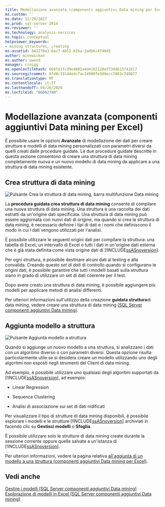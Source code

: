 ```yaml
---
title: Modellazione avanzata (componenti aggiuntivi Data mining per Excel) | Microsoft Docs
ms.custom: ''
ms.date: 12/29/2017
ms.prod: sql-server-2014
ms.reviewer: ''
ms.technology: analysis-services
ms.topic: conceptual
helpviewer_keywords:
- mining structures, creating
ms.assetid: 042270a3-6ec7-4b52-b2ba-2adb6c4740d5
author: minewiskan
ms.author: owend
manager: craigg
ms.openlocfilehash: 669fa1fcd9e4802a4d4102120a373dd615741017
ms.sourcegitcommit: 6fd8c1914de4c7ac24900fe388ecc7883c740077
ms.translationtype: MT
ms.contentlocale: it-IT
ms.lasthandoff: 04/26/2020
ms.locfileid: "66062740"
---
```

# <a name="advanced-modeling-data-mining-add-ins-for-excel"></a>Modellazione avanzata (componenti aggiuntivi Data mining per Excel)
  È possibile usare le opzioni **Avanzate** di modellazione dei dati per creare strutture e modelli di data mining personalizzati con parametri diversi da quelli creati dalle procedure guidate. Le due procedure guidate descritte in questa sezione consentono di creare una struttura di data mining completamente nuova e un nuovo modello di data mining da applicare a una struttura di data mining esistente.  
  
## <a name="create-mining-structure"></a>Crea struttura di data mining  
 ![Pulsante Crea la struttura di data mining, barra multifunzione Data mining](media/dmc-createstruct.gif "Pulsante Crea la struttura di data mining, barra multifunzione Data mining")  
  
 La **procedura guidata crea struttura di data mining** consente di compilare una nuova struttura di data mining. Una struttura è una raccolta dei dati estratti da un'origine dati specificata.  Una struttura di data mining può essere aggiornata con nuovi dati di origine, ma quando si crea la struttura di data mining, è necessario definire i tipi di dati e i nomi che definiscono il modo in cui i dati vengono utilizzati per l'analisi.  
  
 È possibile utilizzare le seguenti origini dati per compilare la struttura: una tabella di Excel, un intervallo di Excel o tutti i dati in un'origine dati esterna che è già stata definita come vista origine dati di [!INCLUDE[ssASnoversion](../includes/ssasnoversion-md.md)].  
  
 Per ogni struttura, è possibile destinare alcuni dati al testing e alla convalida. Creando questo *set di dati* di controllo quando si configurano le origini dati, è possibile garantire che tutti i modelli basati sulla struttura siano in grado di utilizzare un set di dati coerente per il test.  
  
 Dopo avere creato una struttura di data mining, è possibile aggiungere più modelli per applicare metodi di analisi differenti.  
  
 Per ulteriori informazioni sull'utilizzo della creazione **guidata struttura**di data mining, vedere creare una struttura di data mining [&#40;SQL Server componenti aggiuntivi Data mining&#41;](create-mining-structure-sql-server-data-mining-add-ins.md).  
  
## <a name="add-model-to-structure"></a>Aggiunta modello a struttura  
 ![Pulsante Aggiunta modello a struttura](media/dmc-addmodel.gif "Pulsante Aggiunta modello a struttura")  
  
 Quando si aggiunge un nuovo modello a una struttura, si analizzano i dati con un algoritmo diverso o con parametri diversi. Questa opzione risulta particolarmente utile se si desidera creare un modello utilizzando uno degli algoritmi non esposti negli strumenti del Client di data mining.  
  
 Ad esempio, è possibile utilizzare uno qualsiasi degli algoritmi supportati da [!INCLUDE[ssASnoversion](../includes/ssasnoversion-md.md)], ad esempio:  
  
-   Linear Regression  
  
-   Sequence Clustering  
  
-   Analisi di associazione sui set di dati nidificati  
  
 Per visualizzare il tipo di strutture di data mining disponibili, è possibile esplorare i modelli e le strutture [!INCLUDE[ssASnoversion](../includes/ssasnoversion-md.md)] archiviati in facendo clic su **Gestisci modelli** o **Sfoglia**.  
  
 È possibile utilizzare solo le strutture di data mining create durante la sessione corrente oppure quelle salvate a un'istanza di [!INCLUDE[ssASnoversion](../includes/ssasnoversion-md.md)].  
  
 Per ulteriori informazioni, vedere la pagina relativa [all'aggiunta di un modello a una struttura &#40;componenti aggiuntivi Data mining per Excel&#41;](add-model-to-structure-data-mining-add-ins-for-excel.md).  
  
## <a name="see-also"></a>Vedi anche  
 [Gestire i modelli &#40;SQL Server componenti aggiuntivi Data mining&#41;](manage-models-sql-server-data-mining-add-ins.md)   
 [Esplorazione di modelli in Excel &#40;SQL Server componenti aggiuntivi Data mining&#41;](browsing-models-in-excel-sql-server-data-mining-add-ins.md)  
  
  
